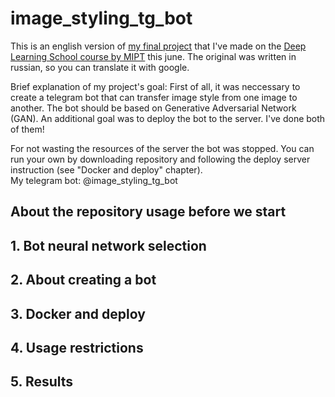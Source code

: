 # image_styling_tg_bot

This is an english version of [my final project](https://github.com/tipofyzik/ImageStyling_tgbot) that I've made on the [Deep Learning School course by MIPT](https://dls.samcs.ru/en/dls) this june. The original was written in russian, so you can translate it with google.

Brief explanation of my project's goal: First of all, it was neccessary to create a telegram bot that can transfer image style from one image to another. The bot should be based on Generative Adversarial Network (GAN). An additional goal was to deploy the bot to the server. I've done both of them!

For not wasting the resources of the server the bot was stopped. You can run your own by downloading repository and following the deploy server instruction (see "Docker and deploy" chapter).  
My telegram bot: @image_styling_tg_bot

## About the repository usage before we start

## 1. Bot neural network selection

## 2. About creating a bot

## 3. Docker and deploy

## 4. Usage restrictions

## 5. Results
